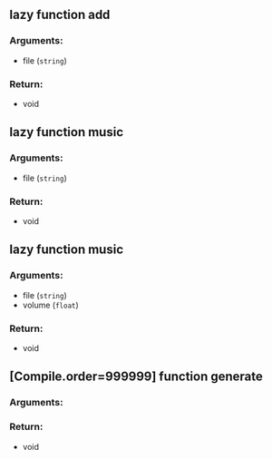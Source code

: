 ## lazy function add
### Arguments:
- file (`string`)
### Return:
- void




## lazy function music
### Arguments:
- file (`string`)
### Return:
- void




## lazy function music
### Arguments:
- file (`string`)
- volume (`float`)
### Return:
- void




## [Compile.order=999999] function generate
### Arguments:

### Return:
- void





